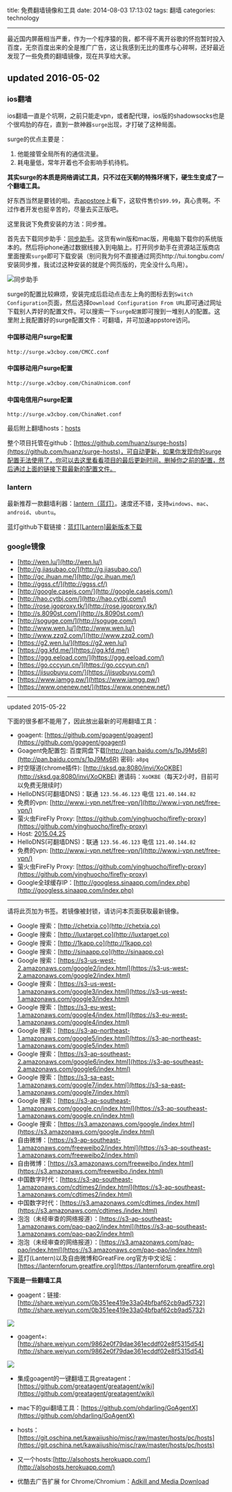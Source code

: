 title: 免费翻墙镜像和工具
date: 2014-08-03 17:13:02
tags: 翻墙
categories: technology

---

最近国内屏蔽相当严重，作为一个程序猿的我，都不得不离开谷歌的怀抱暂时投入百度，无奈百度出来的全是推广广告，这让我感到无比的蛋疼与心碎啊，还好最近发现了一些免费的翻墙镜像，现在共享给大家。


<!-- more -->

## updated 2016-05-02

### ios翻墙

ios翻墙一直是个坑啊，之前只能走vpn，或者配代理，ios版的shadowsocks也是个很鸡肋的存在，直到一款神器`surge`出现，才打破了这种局面。

surge的优点主要是：

1. 他能接管全局所有的通信流量。
2. 耗电量低，常年开着也不会影响手机待机。

**其实surge的本质是网络调试工具，只不过在天朝的特殊环境下，硬生生变成了一个翻墙工具。**

好东西当然是要钱的啦。去[appstore](https://itunes.apple.com/us/app/surge-web-developer-tool-proxy/id1040100637?mt=8)上看下，这软件售价`$99.99`，真心贵啊。不过作者开发也挺辛苦的，尽量去买正版吧。

这里我说下免费安装的方法：同步推。

首先去下载同步助手：[同步助手](http://zs.tongbu.com/)。这货有win版和mac版，用电脑下载你的系统版本的。然后将iphone通过数据线接入到电脑上。打开同步助手在资源站正版商店里面搜索`surge`即可下载安装（别问我为何不直接通过网页http://tui.tongbu.com/安装同步推，我试过这种安装的就是个网页版的，完全没什么鸟用）。

![同步助手](http://blog.u.qiniudn.com/uploads/tbzs.png)

surge的配置比较麻烦，安装完成后启动点击左上角的图标去到`Switch Configuration`页面，然后选择`Download Configuration From URL`即可通过网址下载别人弄好的配置文件。可以搜索一下`surge配置`即可搜到一堆别人的配置。这里附上我配置好的surge配置文件：可翻墙，并可加速appstore访问。

#### 中国移动用户surge配置

	http://surge.w3cboy.com/CMCC.conf

#### 中国移动用户surge配置

	http://surge.w3cboy.com/ChinaUnicom.conf
	
#### 中国电信用户surge配置
	
	http://surge.w3cboy.com/ChinaNet.conf
	
最后附上翻墙hosts：[hosts](https://raw.githubusercontent.com/huanz/surge-hosts/master/hosts)

整个项目托管在github：[https://github.com/huanz/surge-hosts](https://github.com/huanz/surge-hosts)，可自动更新，如果你发现你的surge配置无法使用了，你可以去这里看看项目的最后更新时间，删掉你之前的配置，然后通过上面的链接下载最新的配置文件。

### lantern

最新推荐一款翻墙利器：[lantern（蓝灯）](https://getlantern.org/)。速度还不错，支持`windows`、`mac`、`android`、`ubuntu`。

蓝灯github下载链接：[蓝灯[Lantern]最新版本下载](https://github.com/getlantern/lantern/releases/tag/latest)

### google镜像

- [http://wen.lu/](http://wen.lu/)
- [http://g.jiasubao.co/](http://g.jiasubao.co/)
- [http://gc.ihuan.me/](http://gc.ihuan.me/)
- [http://ggss.cf/](http://ggss.cf/)
- [http://google.casejs.com/](http://google.casejs.com/)
- [http://hao.cytbj.com/](http://hao.cytbj.com/)
- [http://rose.jgoproxy.tk/](http://rose.jgoproxy.tk/)
- [http://s.8090st.com/](http://s.8090st.com/)
- [http://soguge.com/](http://soguge.com/)
- [http://www.wen.lu/](http://www.wen.lu/)
- [http://www.zzq2.com/](http://www.zzq2.com/)
- [https://g2.wen.lu/](https://g2.wen.lu/)
- [https://gg.kfd.me/](https://gg.kfd.me/)
- [https://ggg.eeload.com/](https://ggg.eeload.com/)
- [https://go.cccyun.cn/](https://go.cccyun.cn/)
- [https://jisuobuyu.com/](https://jisuobuyu.com/)
- [https://www.iamgg.pw/](https://www.iamgg.pw/)
- [https://www.onenew.net/](https://www.onenew.net/)


---

updated 2015-05-22

下面的很多都不能用了，因此放出最新的可用翻墙工具：

- goagent: [https://github.com/goagent/goagent](https://github.com/goagent/goagent)
- Goagent免配置包: 百度网盘下载[http://pan.baidu.com/s/1pJ9Ms6R](http://pan.baidu.com/s/1pJ9Ms6R) 密码: `a8pq`
- 时空隧道(chrome插件): [http://sksd.ga:8080/invi/XoOKBE](http://sksd.ga:8080/invi/XoOKBE) 邀请码：`XoOKBE`（每天2小时，目前可以免费无限续时）
- HelloDNS(可翻墙DNS)：联通 `123.56.46.123` 电信 `121.40.144.82`
- 免费的vpn: [http://www.i-vpn.net/free-vpn/](http://www.i-vpn.net/free-vpn/)
- 萤火虫FireFly Proxy: [https://github.com/yinghuocho/firefly-proxy](https://github.com/yinghuocho/firefly-proxy)
- Host: [2015.04.25](http://blog.u.qiniudn.com/hosts/hosts.txt)
- HelloDNS(可翻墙DNS)：联通 `123.56.46.123` 电信 `121.40.144.82`
- 免费的vpn: [http://www.i-vpn.net/free-vpn/](http://www.i-vpn.net/free-vpn/)
- 萤火虫FireFly Proxy: [https://github.com/yinghuocho/firefly-proxy](https://github.com/yinghuocho/firefly-proxy)
- Google全球缓存IP：[http://googless.sinaapp.com/index.php](http://googless.sinaapp.com/index.php)


---


请将此页加为书签。若镜像被封锁，请访问本页面获取最新镜像。


- Google 搜索：[http://chetxia.co](http://chetxia.co)
- Google 搜索：[http://luxtarget.co](http://luxtarget.co)
- Google 搜索：[http://1kapp.co](http://1kapp.co)
- Google 搜索：[http://sinaapp.co](http://sinaapp.co)
- Google 搜索：[https://s3-us-west-2.amazonaws.com/google2/index.html](https://s3-us-west-2.amazonaws.com/google2/index.html)
- Google 搜索：[https://s3-us-west-1.amazonaws.com/google3/index.html](https://s3-us-west-1.amazonaws.com/google3/index.html)
- Google 搜索：[https://s3-eu-west-1.amazonaws.com/google4/index.html](https://s3-eu-west-1.amazonaws.com/google4/index.html)
- Google 搜索：[https://s3-ap-northeast-1.amazonaws.com/google5/index.html](https://s3-ap-northeast-1.amazonaws.com/google5/index.html)
- Google 搜索：[https://s3-ap-southeast-2.amazonaws.com/google6/index.html](https://s3-ap-southeast-2.amazonaws.com/google6/index.html)
- Google 搜索：[https://s3-sa-east-1.amazonaws.com/google7/index.html](https://s3-sa-east-1.amazonaws.com/google7/index.html)
- Google 搜索：[https://s3-ap-southeast-1.amazonaws.com/google.cn/index.html](https://s3-ap-southeast-1.amazonaws.com/google.cn/index.html)
- Google 搜索：[https://s3.amazonaws.com/google./index.html](https://s3.amazonaws.com/google./index.html)
- 自由微博：[https://s3-ap-southeast-1.amazonaws.com/freeweibo2/index.html](https://s3-ap-southeast-1.amazonaws.com/freeweibo2/index.html)
- 自由微博：[https://s3.amazonaws.com/freeweibo./index.html](https://s3.amazonaws.com/freeweibo./index.html)
- 中国数字时代：[https://s3-ap-southeast-1.amazonaws.com/cdtimes2/index.html](https://s3-ap-southeast-1.amazonaws.com/cdtimes2/index.html)
- 中国数字时代：[https://s3.amazonaws.com/cdtimes./index.html](https://s3.amazonaws.com/cdtimes./index.html)
- 泡泡（未经审查的网络报道）：[https://s3-ap-southeast-1.amazonaws.com/pao-pao2/index.html](https://s3-ap-southeast-1.amazonaws.com/pao-pao2/index.html)
- 泡泡（未经审查的网络报道）：[https://s3.amazonaws.com/pao-pao/index.html](https://s3.amazonaws.com/pao-pao/index.html)
- 蓝灯(Lantern)以及自由微博和GreatFire.org官方中文论坛：[https://lanternforum.greatfire.org](https://lanternforum.greatfire.org)


**下面是一些翻墙工具**

- goagent：链接: [http://share.weiyun.com/0b351ee419e33a04bfbaf62cb9ad5732](http://share.weiyun.com/0b351ee419e33a04bfbaf62cb9ad5732)

![](http://ww4.sinaimg.cn/small/8b30c2fbgw1eizme8mq8kj20a607kjsu.jpg)

- goagent+:[http://share.weiyun.com/9862e0f79dae361ecddf02e8f5315d54](http://share.weiyun.com/9862e0f79dae361ecddf02e8f5315d54)

![](http://ww4.sinaimg.cn/small/8b30c2fbgw1eizmj06z9kj20am07n40h.jpg)

- 集成goagent的一键翻墙工具greatagent：[https://github.com/greatagent/greatagent/wiki](https://github.com/greatagent/greatagent/wiki)

- mac下的gui翻墙工具：[https://github.com/ohdarling/GoAgentX](https://github.com/ohdarling/GoAgentX)

- hosts：[https://git.oschina.net/kawaiiushio/misc/raw/master/hosts/pc/hosts](https://git.oschina.net/kawaiiushio/misc/raw/master/hosts/pc/hosts)

- 又一个hosts:[http://alsohosts.herokuapp.com/](http://alsohosts.herokuapp.com/)


- 优酷去广告扩展 for Chrome/Chromium：[Adkill and Media Download](https://chrome.google.com/webstore/detail/adkill-and-media-download/lcibdonokophlabplhpmmmjjbgohgcok)
